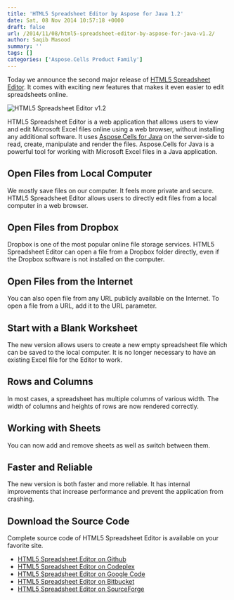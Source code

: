 ```yaml
---
title: 'HTML5 Spreadsheet Editor by Aspose for Java 1.2'
date: Sat, 08 Nov 2014 10:57:18 +0000
draft: false
url: /2014/11/08/html5-spreadsheet-editor-by-aspose-for-java-v1.2/
author: Saqib Masood
summary: ''
tags: []
categories: ['Aspose.Cells Product Family']
---
```


Today we announce the second major release of [HTML5 Spreadsheet Editor][1]. It comes with exciting new features that makes it even easier to edit spreadsheets online.

![](https://cloud.githubusercontent.com/assets/7696899/4931559/f0dace90-657a-11e4-97c4-2632118fa552.png "HTML5 Spreadsheet Editor v1.2")

HTML5 Spreadsheet Editor is a web application that allows users to view and edit Microsoft Excel files online using a web browser, without installing any additional software. It uses [Aspose.Cells for Java][2] on the server-side to read, create, manipulate and render the files. Aspose.Cells for Java is a powerful tool for working with Microsoft Excel files in a Java application.

## Open Files from Local Computer

We mostly save files on our computer. It feels more private and secure. HTML5 Spreadsheet Editor allows users to directly edit files from a local computer in a web browser.

## Open Files from Dropbox

Dropbox is one of the most popular online file storage services. HTML5 Spreadsheet Editor can open a file from a Dropbox folder directly, even if the Dropbox software is not installed on the computer.

## Open Files from the Internet

You can also open file from any URL publicly available on the Internet. To open a file from a URL, add it to the URL parameter.  

## Start with a Blank Worksheet

The new version allows users to create a new empty spreadsheet file which can be saved to the local computer. It is no longer necessary to have an existing Excel file for the Editor to work.

## Rows and Columns

In most cases, a spreadsheet has multiple columns of various width. The width of columns and heights of rows are now rendered correctly.

## Working with Sheets

You can now add and remove sheets as well as switch between them.

## Faster and Reliable

The new version is both faster and more reliable. It has internal improvements that increase performance and prevent the application from crashing.

## Download the Source Code

Complete source code of HTML5 Spreadsheet Editor is available on your favorite site.

*   [HTML5 Spreadsheet Editor on Github][3]
*   [HTML5 Spreadsheet Editor on Codeplex][4]
*   [HTML5 Spreadsheet Editor on Google Code][5]
*   [HTML5 Spreadsheet Editor on Bitbucket][6]
*   [HTML5 Spreadsheet Editor on SourceForge][7]




[1]: https://github.com/AsposeSocialMedia/Html5_Spreadsheet_Editor_by_Aspose_for_Java
[2]: http://www.aspose.com/java/excel-component.aspx
[3]: https://github.com/AsposeShowcase/Html5_Spreadsheet_Editor_by_Aspose_for_Java
[4]: https://en.wikipedia.org/wiki/CodePlex
[5]: https://code.google.com/p/html5-spreadsheet-editor/
[6]: https://bitbucket.org/asposeshowcase/html5_spreadsheet_editor_by_aspose.cells_for_java
[7]: https://sourceforge.net/p/html5-spreadsheet-editor/




